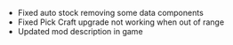 - Fixed auto stock removing some data components
- Fixed Pick Craft upgrade not working when out of range
- Updated mod description in game
